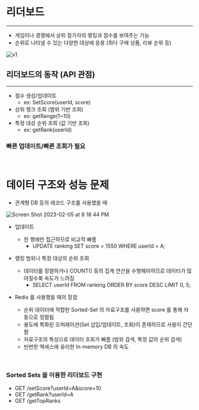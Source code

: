 # 리더보드

---

- 게임이나 경쟁에서 상위 참가자의 랭킹과 점수를 보여주는 기능
- 순위로 나타낼 수 있는 다양한 대상에 응용 (최다 구매 상품, 리뷰 순위 등)

![x1](https://user-images.githubusercontent.com/41246605/216816082-9fc28db5-3d17-40b2-8f18-38c710c7a17c.png)


## 리더보드의 동작 (API 관점)

---

- 점수 생성/업데이트
    - ex: SetScore(userId, score)
- 상위 랭크 조회 (범위 기반 조회)
    - ex: getRange(1~10)
- 특정 대상 순위 조회 (값 기반 조회)
    - ex: getRank(userId)


### 빠른 업데이트/빠른 조회가 필요

<br />

# 데이터 구조와 성능 문제

- 관계형 DB 등의 레코드 구조를 사용했을 때

![Screen Shot 2023-02-05 at 8 18 44 PM](https://user-images.githubusercontent.com/41246605/216815994-4f2e859b-cefe-4d97-b8b5-38beb9c20c2e.png)


- 업데이트
    - 한 행에만 접근하므로 비교적 빠름
        - UPDATE ranking SET score = 1550 WHERE userId = A;

- 랭킹 범위나 특정 대상의 순위 조회
    - 데이터를 정렬하거나 COUNT() 등의 집계 연산을 수행해야하므로 데이터가 많아질수록 속도가 느려짐
        - SELECT userId FROM ranking ORDER BY score DESC LIMIT 0, 5;

- Redis 를 사용했을 때의 장점
    - 순위 데이터에 적합한 Sorted-Set 의 자료구조를 사용하면 score 를 통해 자동으로 정렬됨
    - 용도에 특화된 오퍼레이션(Set 삽입/업데이트, 조회)이 존재하므로 사용이 간단함
    - 자료구조의 특성으로 데이터 조회가 빠름 (범위 검색, 특정 값의 순위 검색)
    - 빈번한 액세스에 유리한 In-memory DB 의 속도

<br />

### Sorted Sets 을 이용한 리더보드 구현


- GET /setScore?userId=A&score=10
- GET /getRank?userId=A
- GET /getTopRanks




